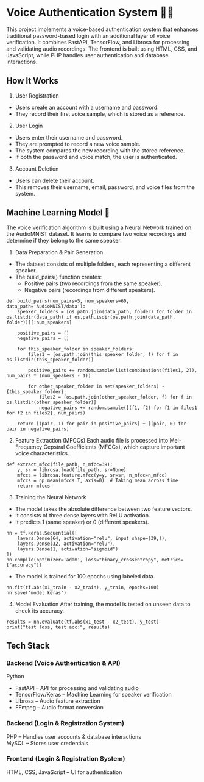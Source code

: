 # Voice Authentication System 🔐🎤
This project implements a voice-based authentication system that enhances traditional password-based login with an additional layer of voice verification. It combines FastAPI, TensorFlow, and Librosa for processing and validating audio recordings. The frontend is built using HTML, CSS, and JavaScript, while PHP handles user authentication and database interactions.

## How It Works
1. User Registration
- Users create an account with a username and password.
- They record their first voice sample, which is stored as a reference.
  
2. User Login
- Users enter their username and password.
- They are prompted to record a new voice sample.
- The system compares the new recording with the stored reference.
- If both the password and voice match, the user is authenticated.
  
3. Account Deletion
- Users can delete their account.
- This removes their username, email, password, and voice files from the system.

## Machine Learning Model 🧠
The voice verification algorithm is built using a Neural Network trained on the AudioMNIST dataset. It learns to compare two voice recordings and determine if they belong to the same speaker.

1. Data Preparation & Pair Generation
- The dataset consists of multiple folders, each representing a different speaker.
- The build_pairs() function creates:
  - Positive pairs (two recordings from the same speaker).
  - Negative pairs (recordings from different speakers).
```
def build_pairs(num_pairs=5, num_speakers=60, data_path='AudioMNIST/data'):
    speaker_folders = [os.path.join(data_path, folder) for folder in os.listdir(data_path) if os.path.isdir(os.path.join(data_path, folder))][:num_speakers]

    positive_pairs = []
    negative_pairs = []

    for this_speaker_folder in speaker_folders:
        files1 = [os.path.join(this_speaker_folder, f) for f in os.listdir(this_speaker_folder)]
        
        positive_pairs += random.sample(list(combinations(files1, 2)), num_pairs * (num_speakers - 1))
        
        for other_speaker_folder in set(speaker_folders) - {this_speaker_folder}:
            files2 = [os.path.join(other_speaker_folder, f) for f in os.listdir(other_speaker_folder)]
            negative_pairs += random.sample([(f1, f2) for f1 in files1 for f2 in files2], num_pairs)

    return [(pair, 1) for pair in positive_pairs] + [(pair, 0) for pair in negative_pairs]
```

2. Feature Extraction (MFCCs)
Each audio file is processed into Mel-Frequency Cepstral Coefficients (MFCCs), which capture important voice characteristics.
```
def extract_mfcc(file_path, n_mfcc=39):
    y, sr = librosa.load(file_path, sr=None)
    mfccs = librosa.feature.mfcc(y=y, sr=sr, n_mfcc=n_mfcc)
    mfccs = np.mean(mfccs.T, axis=0)  # Taking mean across time
    return mfccs
```

3. Training the Neural Network
- The model takes the absolute difference between two feature vectors.
- It consists of three dense layers with ReLU activation.
- It predicts 1 (same speaker) or 0 (different speakers).
```
nn = tf.keras.Sequential([
    layers.Dense(64, activation="relu", input_shape=(39,)),
    layers.Dense(32, activation="relu"),
    layers.Dense(1, activation="sigmoid")
])
nn.compile(optimizer='adam', loss="binary_crossentropy", metrics=["accuracy"])
```
- The model is trained for 100 epochs using labeled data.
```
nn.fit(tf.abs(x1_train - x2_train), y_train, epochs=100)
nn.save('model.keras')
```

4. Model Evaluation
After training, the model is tested on unseen data to check its accuracy.
```
results = nn.evaluate(tf.abs(x1_test - x2_test), y_test)
print("test loss, test acc:", results)
```
## Tech Stack
### Backend (Voice Authentication & API)
Python
- FastAPI – API for processing and validating audio
- TensorFlow/Keras – Machine Learning for speaker verification
- Librosa – Audio feature extraction
- FFmpeg – Audio format conversion
### Backend (Login & Registration System)
PHP – Handles user accounts & database interactions<br>
MySQL – Stores user credentials
### Frontend (Login & Registration System)
HTML, CSS, JavaScript – UI for authentication

